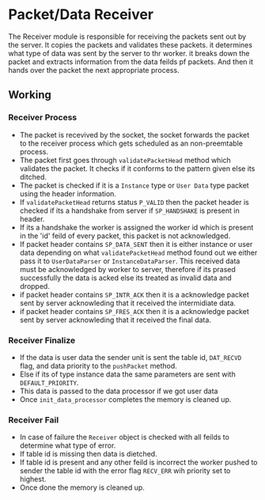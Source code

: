# Packet/Data Receiver

The Receiver module is responsible for receiving the packets sent out by the server. It copies the packets and validates these packets.
it determines what type of data was sent by the server to thr worker. it breaks down the packet and extracts information from the data feilds pf packets.
And then it hands over the packet the next appropriate process.

## Working

### Receiver Process

- The packet is recevived by the socket, the socket forwards the packet to the receiver process which gets scheduled as an non-preemtable process.
- The packet first goes through `validatePacketHead` method which validates the packet. It checks if it conforms to the pattern given else its ditched.
- The packet is checked if it is a `Instance` type or `User Data` type packet using the header information.
- If `validatePacketHead` returns status `P_VALID` then the packet header is checked if its a handshake from server if `SP_HANDSHAKE` is present in header.
- If its a handshake the worker is assigned the worker id which is present in the 'id' feild of every packet, this packet is not acknowledged.
- If packet header contains `SP_DATA_SENT` then it is either instance or user data depending on what `validatePacketHead` method found out we either pass it to `UserDataParser` or `InstanceDataParser`.
  This received data must be acknowledged by worker to server, therefore if its prased successfully the data is acked else its treated as invalid data and dropped.
- if packet header contains `SP_INTR_ACK` then it is a acknowledge packet sent by server acknowleding that it received the intermidiate data.
- if packet header contains `SP_FRES_ACK` then it is a acknowledge packet sent by server acknowleding that it received the final data.

### Receiver Finalize

- If the data is user data the sender unit is sent the table id, `DAT_RECVD` flag, and data priority to the `pushPacket` method.
- Else if its of type instance data the same parameters are sent with `DEFAULT_PRIORITY`.
- This data is passed to the data processor if we got user data
- Once `init_data_processor` completes the memory is cleaned up.

### Receiver Fail

- In case of failure the `Receiver` object is checked with all feilds to determine what type of error.
- If table id is missing then data is dietched.
- If table id is present and any other feild is incorrect the worker pushed to sender the table id with the error flag `RECV_ERR` wih priority set to highest.
- Once done the memory is cleaned up.
